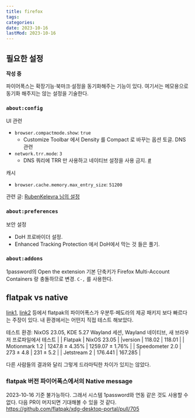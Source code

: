 ```yaml
---
title: firefox
tags:
categories:
date: 2023-10-16
lastMod: 2023-10-16
---
```

## 필요한 설정

**작성 중**

파이어폭스는 확장기능·북마크·설정을 동기화해주는 기능이 있다. 여기서는 메모용으로 동기화 해주지는 않는 설정을 기술한다.

### `about:config`

UI 관련
* `browser.compactmode.show`: `true`
  * Customize Toolbar 에서 Density 를 Compact 로 바꾸는 옵션 토글. 
DNS 관련
* `network.trr.mode`: `3`
  * DNS 쿼리에 TRR 만 사용하고 네이티브 설정을 사용 금지. [#](https://support.mozilla.org/si/questions/1273281)

캐시
* `browser.cache.memory.max_entry_size`: `51200`

관련 글: [RubenKelevra 님의 설정](https://gist.github.com/RubenKelevra/fd66c2f856d703260ecdf0379c4f59db)

### `about:preferences`

보안 설정
* DoH 프로바이더 설정.
* Enhanced Tracking Protection 에서 DoH에서 막는 것 들은 풀기.

### `about:addons`

1password의 Open the extension 기본 단축키가 Firefox Multi-Account Containers 랑 충돌하므로 변경. `C-,` 를 사용한다.

## flatpak vs native

[link1](https://www.youtube.com/watch?v=OftD86RgAcc), [link2](https://www.reddit.com/r/linux/comments/uj9k93/performance_comparison_between_different/) 등에서 flatpak의 파이어폭스가 우분투·페도라의 제공 패키지 보다 빠르다는 주장이 있다. 내 환경에서는 어떤지 직접 테스트 해보았다.

테스트 환경: NixOS 23.05, KDE 5.27 Wayland 세션, Wayland 네이티브, 새 브라우저 프로파일에서 테스트
| | Flatpak | NixOS 23.05 |
|version | 118.02 | 118.01 |
| Motionmark 1.2 | 1247.8 ± 4.35% | 1259.07 ± 1.76% |
| Speedometer 2.0 | 273 ± 4.8 | 231 ± 5.2 |
| Jetstream 2 | 176.441 | 167.285 |

다른 사람들의 결과와 달리 그렇게 드라마틱한 차이가 있지는 않았다.

### flatpak 버전 파이어폭스에서의 Native message
2023-10-16 기준 불가능하다. 그래서 시스템 1password와 연동 같은 것도 사용할 수 없다. 다음 PR이 머지되면 기대해볼 수 있을 것 같다. <https://github.com/flatpak/xdg-desktop-portal/pull/705>
